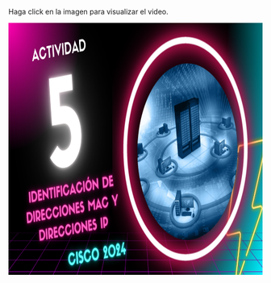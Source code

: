 Haga click en la imagen para visualizar el video.

<a href="https://drive.google.com/file/d/1fjQcdSgdK3KgfhVt8XoVggnwJ5nZZahy/view?usp=sharing">
    <img src="https://github.com/Marlith08/CDR_GRUPO_4/blob/main/Actividades/Actividad_5/IMAGENES/MINIATURA_ACTIVIDAD_5.png" alt="Thumbnail" width="830" height="500">
</a>
